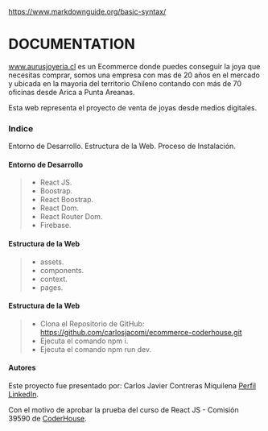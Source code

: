 https://www.markdownguide.org/basic-syntax/

# DOCUMENTATION

www.aurusjoyeria.cl es un Ecommerce donde puedes conseguir la joya que necesitas comprar, somos una empresa con mas de 20 años en el mercado y ubicada en la mayoria del territorio Chileno contando con más de 70 oficinas desde Arica a Punta Areanas.

Esta web representa el proyecto  de venta de joyas desde medios digitales.

### Indice

Entorno de Desarrollo.
Estructura de la Web.
Proceso de Instalación.

#### Entorno de Desarrollo

> - React JS.
> - Boostrap.
> - React Boostrap.
> - React Dom.
> - React Router Dom.
> - Firebase.

#### Estructura de la Web

> - assets.
> - components.
> - context.
> - pages.

#### Estructura de la Web

> - Clona el Repositorio de GitHub:
 https://github.com/carlosjacomi/ecommerce-coderhouse.git
> - Ejecuta el comando npm i.
> - Ejecuta el comando npm run dev.


#### Autores
Este proyecto fue presentado por:
Carlos Javier Contreras Miquilena
[Perfil LinkedIn](https://www.linkedin.com/in/carlosjacomi/).

Con el motivo de aprobar la prueba del curso de React JS - Comisión 39590 de [CoderHouse](https://www.coderhouse.cl/).


